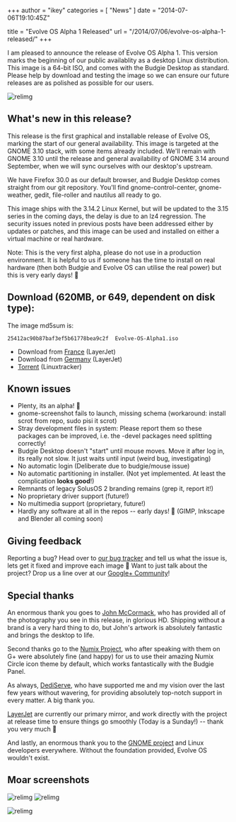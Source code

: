 +++
author = "ikey"
categories = [
"News"
]
date =  "2014-07-06T19:10:45Z"

title = "Evolve OS Alpha 1 Released"
url = "/2014/07/06/evolve-os-alpha-1-released/"
+++

I am pleased to announce the release of Evolve OS Alpha 1. This version marks the beginning of our public availablity as a desktop Linux distribution. 
This image is a 64-bit ISO, and comes with the Budgie Desktop as standard. Please help by download and testing the image so we can ensure our future 
releases are as polished as possible for our users.

<!--more-->

![relimg](https://solus-project.com/release_images/weather.png)
## What's new in this release?

This release is the first graphical and installable release of Evolve OS, marking the start of our general availability. This image is targeted at the GNOME 3.10 stack, with 
some items already included. We'll remain with GNOME 3.10 until the release and general availability of GNOME 3.14 around September, when we will sync ourselves with 
our desktop's upstream.

We have Firefox 30.0 as our default browser, and Budgie Desktop comes straight from our git repository. You'll find gnome-control-center, gnome-weather, gedit, file-roller 
and nautilus all ready to go.

This image ships with the 3.14.2 Linux Kernel, but will be updated to the 3.15 series in the coming days, the delay is due to an lz4 regression. The security issues noted in 
previous posts have been addressed either by updates or patches, and this image can be used and installed on either a virtual machine or real hardware.

Note: This is the very first alpha, please do not use in a production environment. It is helpful to us if someone has the time to install on real hardware (then both Budgie 
and Evolve OS can utilise the real power) but this is very early days! 🙂

## Download (620MB, or 649, dependent on disk type):

The image md5sum is:

```
25412ac90b87baf3ef5b61778bea9c2f  Evolve-OS-Alpha1.iso
```

* Download from [France](http://mirror6.layerjet.com/evolveos/images/Evolve-OS-Alpha1.iso) (LayerJet)
* Download from [Germany](http://mirror.layerjet.com/evolveos/images/Evolve-OS-Alpha1.iso) (LayerJet)
* [Torrent](http://linuxtracker.org/download.php?id=2df865bb11dbff33470b707a17dd2243fb55a750&f=Evolve-OS-Alpha1.iso.torrent&key=0) (Linuxtracker)

## Known issues

* Plenty, its an alpha! 🙂
* gnome-screenshot fails to launch, missing schema (workaround: install scrot from repo, sudo pisi it scrot)
* Stray development files in system: Please report them so these packages can be improved, i.e. the -devel packages need splitting correctly!
* Budgie Desktop doesn't "start" until mouse moves. Move it after log in, its really not slow. It just waits until input (weird bug, investigating)
* No automatic login (Deliberate due to budgie/mouse issue)
* No automatic partitioning in installer. (Not yet implemented. At least the complication **looks good**!)
* Remnants of legacy SolusOS 2 branding remains (grep it, report it!)
* No proprietary driver support (future!)
* No multimedia support (proprietary, future!)
* Hardly any software at all in the repos -- early days! 🙂 (GIMP, Inkscape and Blender all coming soon)

## Giving feedback

Reporting a bug? Head over to [our bug tracker](https://solus-project.com/project/os) and tell us what the issue is, lets get it fixed and improve each image 🙂 Want 
to just talk about the project? Drop us a line over at our [Google+ Community](https://plus.google.com/u/0/communities/103032596316713958671)!

## Special thanks

An enormous thank you goes to [John McCormack](https://plus.google.com/u/0/+JohnMcCormack/posts), who has provided all of the photography you see in this release, in 
glorious HD. Shipping without a brand is a very hard thing to do, but John's artwork is absolutely fantastic and brings the desktop to life.

Second thanks go to the [Numix Project](http://numixproject.org/), who after speaking with them on G+ were absolutely fine (and happy) for us to use their amazing 
Numix Circle icon theme by default, which works fantastically with the Budgie Panel.

As always, [DediServe](http://dediserve.com/), who have supported me and my vision over the last few years without wavering, for providing absolutely top-notch support 
in every matter. A big thank you.

[LayerJet](http://layerjet.com/) are currently our primary mirror, and work directly with the project at release time to ensure things go smoothly (Today is a Sunday!) -- thank 
you very much 🙂

And lastly, an enormous thank you to the [GNOME project](http://www.gnome.org/) and Linux developers everywhere. Without the foundation provided, Evolve OS 
wouldn't exist.

## Moar screenshots


![relimg](https://solus-project.com/release_images/firefox.png)
![relimg](https://solus-project.com/release_images/installer2.png)

![relimg](https://solus-project.com/release_images/menu.png)